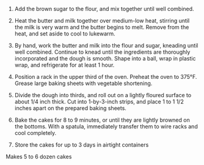 1. Add the brown sugar to the flour, and mix together until well combined.

2. Heat the butter and milk together over medium-low heat, stirring until the milk is very warm and the butter begins to melt. Remove from the heat, and set aside to cool to lukewarm.

3. By hand, work the butter and milk into the flour and sugar, kneading until well combined. Continue to knead until the ingredients are thoroughly incorporated and the dough is smooth. Shape into a ball, wrap in plastic wrap, and refrigerate for at least 1 hour.

4. Position a rack in the upper third of the oven. Preheat the oven to 375°F. Grease large baking sheets with vegetable shortening.

5. Divide the dough into thirds, and roll out on a lightly floured surface to about 1/4 inch thick. Cut into 1-by-3-inch strips, and place 1 to 1 1/2 inches apart on the prepared baking sheets.

6. Bake the cakes for 8 to 9 minutes, or until they are lightly browned on the bottoms. With a spatula, immediately transfer them to wire racks and cool completely.

7. Store the cakes for up to 3 days in airtight containers

Makes 5 to 6 dozen cakes